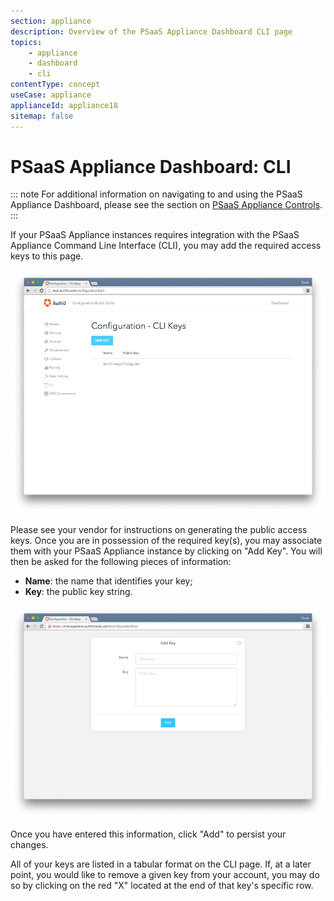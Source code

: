 ```yaml
---
section: appliance
description: Overview of the PSaaS Appliance Dashboard CLI page
topics:
    - appliance
    - dashboard
    - cli
contentType: concept
useCase: appliance
applianceId: appliance18
sitemap: false
---
```


# PSaaS Appliance Dashboard: CLI

::: note
  For additional information on navigating to and using the PSaaS Appliance Dashboard, please see the section on [PSaaS Appliance Controls](/appliance/dashboard#appliance-controls).
:::

If your PSaaS Appliance instances requires integration with the PSaaS Appliance Command Line Interface (CLI), you may add the required access keys to this page.

![](/media/articles/appliance/dashboard/cli-keys.png)

Please see your vendor for instructions on generating the public access keys. Once you are in possession of the required key(s), you may associate them with your PSaaS Appliance instance by clicking on "Add Key". You will then be asked for the following pieces of information:

* **Name**: the name that identifies your key;
* **Key**: the public key string.

![](/media/articles/appliance/dashboard/cli-keys-add.png)

Once you have entered this information, click "Add" to persist your changes.

All of your keys are listed in a tabular format on the CLI page. If, at a later point, you would like to remove a given key from your account, you may do so by clicking on the red "X" located at the end of that key's specific row.
